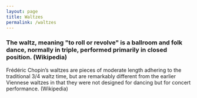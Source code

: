 ```yaml
---
layout: page
title: Waltzes
permalink: /waltzes
---
```


<h3>The waltz, meaning "to roll or revolve" is a ballroom and folk dance, normally in triple, performed primarily in closed position. (Wikipedia)</h3>
<p>Frédéric Chopin’s waltzes are pieces of moderate length adhering to the traditional 3/4 waltz time, but are remarkably different from the earlier Viennese waltzes in that they were not designed for dancing but for concert performance. (Wikipedia)</p>
